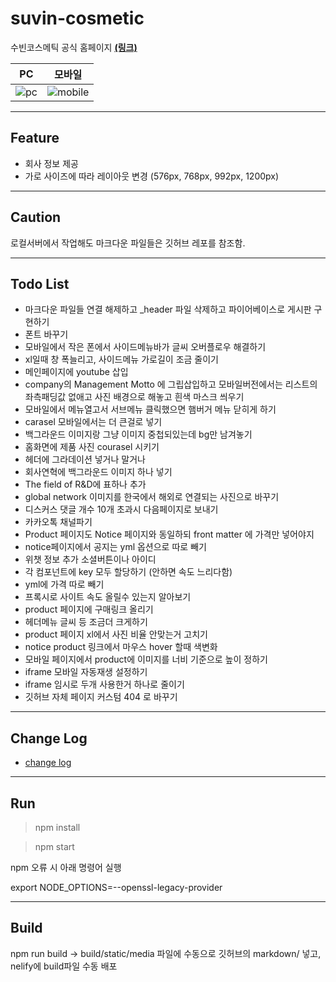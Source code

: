 # suvin-cosmetic

수빈코스메틱 공식 홈페이지 **[(링크)](https://suvincos.com/)**

|                                                      PC                                                      |                                                      모바일                                                      |
| :----------------------------------------------------------------------------------------------------------: | :--------------------------------------------------------------------------------------------------------------: |
| ![pc](https://user-images.githubusercontent.com/59393359/148419257-fa796517-301a-43f0-9f35-073a6a6c8091.png) | ![mobile](https://user-images.githubusercontent.com/59393359/148786314-98bc0511-e416-4a84-aa5e-76519fccaeaa.png) |

---

## Feature

- 회사 정보 제공
- 가로 사이즈에 따라 레이아웃 변경 (576px, 768px, 992px, 1200px)

---

## Caution

로컬서버에서 작업해도 마크다운 파일들은 깃허브 레포를 참조함.

---

## Todo List

- 마크다운 파일들 연결 해제하고 _header 파일 삭제하고 파이어베이스로 게시판 구현하기
- 폰트 바꾸기
- 모바일에서 작은 폰에서 사이드메뉴바가 글씨 오버플로우 해결하기
- xl일때 창 폭늘리고, 사이드메뉴 가로길이 조금 줄이기
- 메인페이지에 youtube 삽입
- company의 Management Motto 에 그립삽입하고 모바일버전에서는 리스트의 좌측패딩값 없애고 사진 배경으로 해놓고 흰색 마스크 씌우기
- 모바일에서 메뉴열고서 서브메뉴 클릭했으면 햄버거 메뉴 닫히게 하기
- carasel 모바일에서는 더 큰걸로 넣기
- 백그라운드 이미지랑 그냥 이미지 중첩되있는데 bg만 남겨놓기
- 홈화면에 제품 사진 courasel 시키기
- 헤더에 그라데이션 넣거나 말거나
- 회사연혁에 백그라운드 이미지 하나 넣기
- The field of R&D에 표하나 추가
- global network 이미지를 한국에서 해외로 연결되는 사진으로 바꾸기
- 디스커스 댓글 개수 10개 초과시 다음페이지로 보내기
- 카카오톡 채널파기
- Product 페이지도 Notice 페이지와 동일하되 front matter 에 가격만 넣어야지
- notice페이지에서 공지는 yml 옵션으로 따로 빼기
- 위챗 정보 추가 소셜버튼이나 아이디
- 각 컴포넌트에 key 모두 할당하기 (안하면 속도 느리다함)
- yml에 가격 따로 빼기
- 프록시로 사이트 속도 올릴수 있는지 알아보기
- product 페이지에 구매링크 올리기
- 헤더메뉴 글씨 등 조금더 크게하기
- product 페이지 xl에서 사진 비율 안맞는거 고치기
- notice product 링크에서 마우스 hover 할때 색변화
- 모바일 페이지에서 product에 이미지를 너비 기준으로 높이 정하기
- iframe 모바일 자동재생 설정하기
- iframe 임시로 두개 사용한거 하나로 줄이기
- 깃허브 자체 페이지 커스텀 404 로 바꾸기

---

## Change Log

- [change log](https://github.com/syki66/suvin-cosmetic/blob/master/CHANGELOG.MD)

---

## Run

> npm install

> npm start

npm 오류 시 아래 명령어 실행

export NODE_OPTIONS=--openssl-legacy-provider

---

## Build

<!-- `.env` 파일 생성 후 `REACT_APP_NAVER_CLIENT_ID=클라이언트아이디` 적어주기 -->

<!-- `npm run deploy` -->

npm run build -> build/static/media 파일에 수동으로 깃허브의 markdown/ 넣고, nelify에 build파일 수동 배포